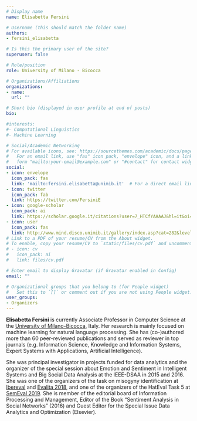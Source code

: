 ```yaml
---
# Display name
name: Elisabetta Fersini

# Username (this should match the folder name)
authors:
- fersini_elisabetta

# Is this the primary user of the site?
superuser: false

# Role/position
role: University of Milano - Bicocca

# Organizations/Affiliations
organizations:
- name: 
  url: ""

# Short bio (displayed in user profile at end of posts)
bio: 

#interests:
#- Computational Linguistics
#- Machine Learning

# Social/Academic Networking
# For available icons, see: https://sourcethemes.com/academic/docs/page-builder/#icons
#   For an email link, use "fas" icon pack, "envelope" icon, and a link in the
#   form "mailto:your-email@example.com" or "#contact" for contact widget.
social:
- icon: envelope
  icon_pack: fas
  link: 'mailto:fersini.elisabetta@unimib.it'  # For a direct email link, use "mailto:fersini.elisabetta@unimib.it".
- icon: twitter
  icon_pack: fab
  link: https://twitter.com/FersiniE
- icon: google-scholar
  icon_pack: ai
  link: https://scholar.google.it/citations?user=7_HTCfYAAAAJ&hl=it&oi=ao
- icon: user
  icon_pack: fas
  link: http://www.mind.disco.unimib.it/gallery/index.asp?cat=282&level=2&lang=en
# Link to a PDF of your resume/CV from the About widget.
# To enable, copy your resume/CV to `static/files/cv.pdf` and uncomment the lines below.
# - icon: cv
#   icon_pack: ai
#   link: files/cv.pdf

# Enter email to display Gravatar (if Gravatar enabled in Config)
email: ""

# Organizational groups that you belong to (for People widget)
#   Set this to `[]` or comment out if you are not using People widget.
user_groups:
- Organizers
---
```


**Elisabetta Fersini** is currently Associate Professor in Computer Science at the [University of Milano-Bicocca](https://www.unimib.it), Italy. Her research is mainly focused on machine learning for natural language processing. She has (co-)authored more than 60 peer-reviewed publications and served as reviewer in top journals (e.g. Information Science, Knowledge and Information Systems, Expert Systems with Applications, Artificial Intelligence). 

She was principal investigator in projects funded for data analytics and the organizer of the special session about Emotion and Sentiment in Intelligent Systems and Big Social Data Analysis at the IEEE-DSAA in 2015 and 2016. She was one of the organizers of the task on misogyny identification at [Ibereval](https://sites.google.com/view/ibereval-2018) and [Evalita 2018](http://www.evalita.it/2018), and one of the organizers of the HatEval Task 5 at [SemEval 2019](https://www.aclweb.org/anthology/S19-2007/). She is member of the editorial board of Information Processing and Management, Editor of the Book “Sentiment Analysis in Social Networks” (2016) and Guest Editor for the Special Issue Data Analytics and Optimization (Elsevier).
